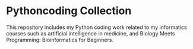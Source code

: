 # Pythoncoding Collection
This repository includes my Python coding work related to my informatics courses such as artificial intelligence in medicine, and Biology Meets Programming: Bioinformatics for Beginners.
